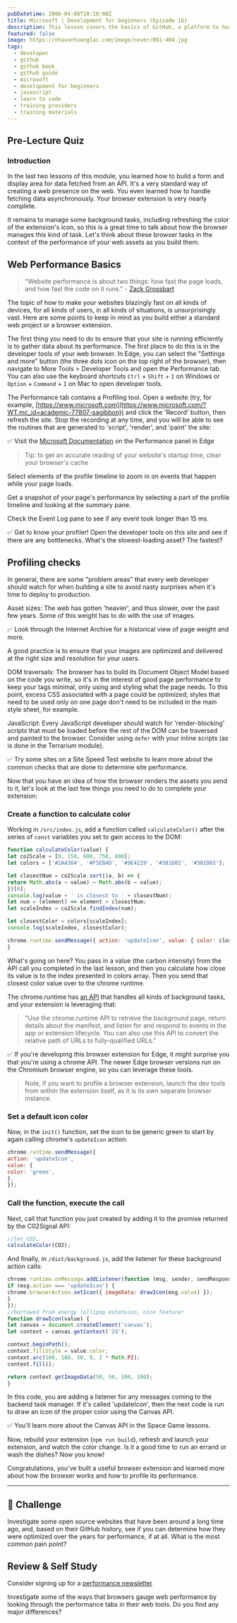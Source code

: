 ```yaml
---
pubDatetime: 2006-04-08T10:10:00Z
title: Microsoft | Development for beginners (Episode 16)
description: This lesson covers the basics of GitHub, a platform to host and manage changes to your code.
featured: false
image: https://nhavantuonglai.com/image/cover/001-404.jpg
tags:
  - developer
  - github
  - github book
  - github guide
  - microsoft
  - development for beginners
  - javascript
  - learn to code
  - training providers
  - training materials
---
```


## Pre-Lecture Quiz

### Introduction

In the last two lessons of this module, you learned how to build a form and display area for data fetched from an API. It's a very standard way of creating a web presence on the web. You even learned how to handle fetching data asynchronously. Your browser extension is very nearly complete. 

It remains to manage some background tasks, including refreshing the color of the extension's icon, so this is a great time to talk about how the browser manages this kind of task. Let's think about these browser tasks in the context of the performance of your web assets as you build them.

## Web Performance Basics

> "Website performance is about two things: how fast the page loads, and how fast the code on it runs."   - [Zack Grossbart](https://www.smashingmagazine.com/2012/06/javascript-profiling-chrome-developer-tools/)

The topic of how to make your websites blazingly fast on all kinds of devices, for all kinds of users, in all kinds of situations, is unsurprisingly vast. Here are some points to keep in mind as you build either a standard web project or a browser extension.

The first thing you need to do to ensure that your site is running efficiently is to gather data about its performance. The first place to do this is in the developer tools of your web browser. In Edge, you can select the "Settings and more" button (the three dots icon on the top right of the browser), then navigate to More Tools > Developer Tools and open the Performance tab. You can also use the keyboard shortcuts `Ctrl` + `Shift` + `I` on Windows or `Option` + `Command` + `I` on Mac to open developer tools.

The Performance tab contains a Profiling tool. Open a website (try, for example, [https://www.microsoft.com](https://www.microsoft.com/?WT.mc_id=academic-77807-sagibbon)) and click the 'Record' button, then refresh the site. Stop the recording at any time, and you will be able to see the routines that are generated to 'script', 'render', and 'paint' the site:

✅ Visit the [Microsoft Documentation](https://docs.microsoft.com/microsoft-edge/devtools-guide/performance/?WT.mc_id=academic-77807-sagibbon) on the Performance panel in Edge

> Tip: to get an accurate reading of your website's startup time, clear your browser's cache

Select elements of the profile timeline to zoom in on events that happen while your page loads.

Get a snapshot of your page's performance by selecting a part of the profile timeline and looking at the summary pane.

Check the Event Log pane to see if any event took longer than 15 ms.

✅ Get to know your profiler! Open the developer tools on this site and see if there are any bottlenecks. What's the slowest-loading asset? The fastest?

## Profiling checks

In general, there are some "problem areas" that every web developer should watch for when building a site to avoid nasty surprises when it's time to deploy to production.

Asset sizes: The web has gotten 'heavier', and thus slower, over the past few years. Some of this weight has to do with the use of images.

✅ Look through the Internet Archive for a historical view of page weight and more.

A good practice is to ensure that your images are optimized and delivered at the right size and resolution for your users.

DOM traversals: The browser has to build its Document Object Model based on the code you write, so it's in the interest of good page performance to keep your tags minimal, only using and styling what the page needs. To this point, excess CSS associated with a page could be optimized; styles that need to be used only on one page don't need to be included in the main style sheet, for example.

JavaScript: Every JavaScript developer should watch for 'render-blocking' scripts that must be loaded before the rest of the DOM can be traversed and painted to the browser. Consider using `defer` with your inline scripts (as is done in the Terrarium module).

✅ Try some sites on a Site Speed Test website to learn more about the common checks that are done to determine site performance.

Now that you have an idea of how the browser renders the assets you send to it, let's look at the last few things you need to do to complete your extension:

### Create a function to calculate color

Working in `/src/index.js`, add a function called `calculateColor()` after the series of `const` variables you set to gain access to the DOM:

```JavaScript
function calculateColor(value) {
let co2Scale = [0, 150, 600, 750, 800];
let colors = ['#2AA364', '#F5EB4D', '#9E4229', '#381D02', '#381D02'];

let closestNum = co2Scale.sort((a, b) => {
return Math.abs(a – value) – Math.abs(b – value);
})[0];
console.log(value + ' is closest to ' + closestNum);
let num = (element) => element > closestNum;
let scaleIndex = co2Scale.findIndex(num);

let closestColor = colors[scaleIndex];
console.log(scaleIndex, closestColor);

chrome.runtime.sendMessage({ action: 'updateIcon', value: { color: closestColor } });
}
```

What's going on here? You pass in a value (the carbon intensity) from the API call you completed in the last lesson, and then you calculate how close its value is to the index presented in colors array. Then you send that closest color value over to the chrome runtime.

The chrome.runtime has [an API](https://developer.chrome.com/extensions/runtime) that handles all kinds of background tasks, and your extension is leveraging that:

> "Use the chrome.runtime API to retrieve the background page, return details about the manifest, and listen for and respond to events in the app or extension lifecycle. You can also use this API to convert the relative path of URLs to fully-qualified URLs."

✅ If you're developing this browser extension for Edge, it might surprise you that you're using a chrome API. The newer Edge browser versions run on the Chromium browser engine, so you can leverage these tools.

> Note, if you want to profile a browser extension, launch the dev tools from within the extension itself, as it is its own separate browser instance.

### Set a default icon color

Now, in the `init()` function, set the icon to be generic green to start by again calling chrome's `updateIcon` action:

```JavaScript
chrome.runtime.sendMessage({
action: 'updateIcon',
value: {
color: 'green',
},
});
```
### Call the function, execute the call

Next, call that function you just created by adding it to the promise returned by the C02Signal API:

```JavaScript
//let CO2…
calculateColor(CO2);
```

And finally, in `/dist/background.js`, add the listener for these background action calls:

```JavaScript
chrome.runtime.onMessage.addListener(function (msg, sender, sendResponse) {
if (msg.action === 'updateIcon') {
chrome.browserAction.setIcon({ imageData: drawIcon(msg.value) });
}
});
//borrowed from energy lollipop extension, nice feature!
function drawIcon(value) {
let canvas = document.createElement('canvas');
let context = canvas.getContext('2d');

context.beginPath();
context.fillStyle = value.color;
context.arc(100, 100, 50, 0, 2 * Math.PI);
context.fill();

return context.getImageData(50, 50, 100, 100);
}
```
In this code, you are adding a listener for any messages coming to the backend task manager. If it's called 'updateIcon', then the next code is run to draw an icon of the proper color using the Canvas API.

✅ You'll learn more about the Canvas API in the Space Game lessons.

Now, rebuild your extension (`npm run build`), refresh and launch your extension, and watch the color change. Is it a good time to run an errand or wash the dishes? Now you know!

Congratulations, you've built a useful browser extension and learned more about how the browser works and how to profile its performance.

---

## 🚀 Challenge

Investigate some open source websites that have been around a long time ago, and, based on their GitHub history, see if you can determine how they were optimized over the years for performance, if at all. What is the most common pain point?

## Review & Self Study

Consider signing up for a [performance newsletter](https://perf.email/)

Investigate some of the ways that browsers gauge web performance by looking through the performance tabs in their web tools. Do you find any major differences?